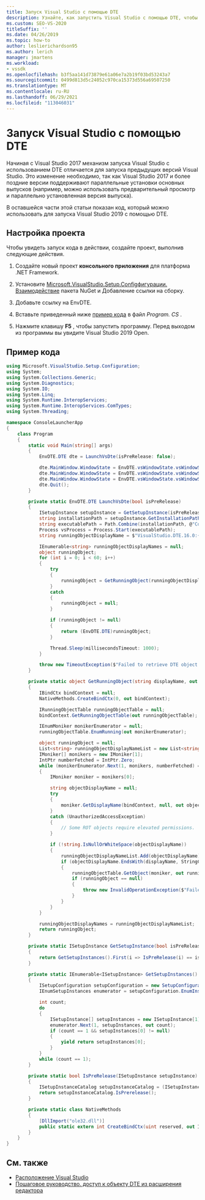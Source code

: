 ```yaml
---
title: Запуск Visual Studio с помощью DTE
description: Узнайте, как запустить Visual Studio с помощью DTE, чтобы обеспечить параллельную установку основных выпусков. Эта статья содержит пример кода.
ms.custom: SEO-VS-2020
titleSuffix: ''
ms.date: 04/26/2019
ms.topic: how-to
author: leslierichardson95
ms.author: lerich
manager: jmartens
ms.workload:
- vssdk
ms.openlocfilehash: b3f5aa141d73879e61a06e7a2b19f03bd53243a7
ms.sourcegitcommit: 0499d813d5c24052c970ca15373d556a69507250
ms.translationtype: MT
ms.contentlocale: ru-RU
ms.lasthandoff: 06/29/2021
ms.locfileid: "113046031"
---
```

# <a name="launch-visual-studio-using-dte"></a>Запуск Visual Studio с помощью DTE

Начиная с Visual Studio 2017 механизм запуска Visual Studio с использованием DTE отличается для запуска предыдущих версий Visual Studio. Это изменение необходимо, так как Visual Studio 2017 и более поздние версии поддерживают параллельные установки основных выпусков (например, можно использовать предварительный просмотр и параллельно установленная версия выпуска).

В оставшейся части этой статьи показан код, который можно использовать для запуска Visual Studio 2019 с помощью DTE.

## <a name="set-up-the-project"></a>Настройка проекта

Чтобы увидеть запуск кода в действии, создайте проект, выполнив следующие действия.

1. Создайте новый проект **консольного приложения** для платформа .NET Framework.

2. Установите [Microsoft.VisualStudio.Setup.Configфигурации. Взаимодействие](https://www.nuget.org/packages/Microsoft.VisualStudio.Setup.Configuration.Interop/) пакета NuGet и Добавление ссылки на сборку.

3. Добавьте ссылку на EnvDTE.

4. Вставьте приведенный ниже [пример кода](#example-code) в файл *Program. CS* .

5. Нажмите клавишу **F5** , чтобы запустить программу. Перед выходом из программы вы увидите Visual Studio 2019 Open.

## <a name="example-code"></a>Пример кода

```csharp
using Microsoft.VisualStudio.Setup.Configuration;
using System;
using System.Collections.Generic;
using System.Diagnostics;
using System.IO;
using System.Linq;
using System.Runtime.InteropServices;
using System.Runtime.InteropServices.ComTypes;
using System.Threading;

namespace ConsoleLauncherApp
{
    class Program
    {
        static void Main(string[] args)
        {
            EnvDTE.DTE dte = LaunchVsDte(isPreRelease: false);

            dte.MainWindow.WindowState = EnvDTE.vsWindowState.vsWindowStateMaximize;
            dte.MainWindow.WindowState = EnvDTE.vsWindowState.vsWindowStateMinimize;
            dte.MainWindow.WindowState = EnvDTE.vsWindowState.vsWindowStateNormal;
            dte.Quit();
        }

        private static EnvDTE.DTE LaunchVsDte(bool isPreRelease)
        {
            ISetupInstance setupInstance = GetSetupInstance(isPreRelease);
            string installationPath = setupInstance.GetInstallationPath();
            string executablePath = Path.Combine(installationPath, @"Common7\IDE\devenv.exe");
            Process vsProcess = Process.Start(executablePath);
            string runningObjectDisplayName = $"VisualStudio.DTE.16.0:{vsProcess.Id}";

            IEnumerable<string> runningObjectDisplayNames = null;
            object runningObject;
            for (int i = 0; i < 60; i++)
            {
                try
                {
                    runningObject = GetRunningObject(runningObjectDisplayName, out runningObjectDisplayNames);
                }
                catch
                {
                    runningObject = null;
                }

                if (runningObject != null)
                {
                    return (EnvDTE.DTE)runningObject;
                }

                Thread.Sleep(millisecondsTimeout: 1000);
            }

            throw new TimeoutException($"Failed to retrieve DTE object. Current running objects: {string.Join(";", runningObjectDisplayNames)}");
        }

        private static object GetRunningObject(string displayName, out IEnumerable<string> runningObjectDisplayNames)
        {
            IBindCtx bindContext = null;
            NativeMethods.CreateBindCtx(0, out bindContext);

            IRunningObjectTable runningObjectTable = null;
            bindContext.GetRunningObjectTable(out runningObjectTable);

            IEnumMoniker monikerEnumerator = null;
            runningObjectTable.EnumRunning(out monikerEnumerator);

            object runningObject = null;
            List<string> runningObjectDisplayNameList = new List<string>();
            IMoniker[] monikers = new IMoniker[1];
            IntPtr numberFetched = IntPtr.Zero;
            while (monikerEnumerator.Next(1, monikers, numberFetched) == 0)
            {
                IMoniker moniker = monikers[0];

                string objectDisplayName = null;
                try
                {
                    moniker.GetDisplayName(bindContext, null, out objectDisplayName);
                }
                catch (UnauthorizedAccessException)
                {
                    // Some ROT objects require elevated permissions.
                }

                if (!string.IsNullOrWhiteSpace(objectDisplayName))
                {
                    runningObjectDisplayNameList.Add(objectDisplayName);
                    if (objectDisplayName.EndsWith(displayName, StringComparison.Ordinal))
                    {
                        runningObjectTable.GetObject(moniker, out runningObject);
                        if (runningObject == null)
                        {
                            throw new InvalidOperationException($"Failed to get running object with display name {displayName}");
                        }
                    }
                }
            }

            runningObjectDisplayNames = runningObjectDisplayNameList;
            return runningObject;
        }

        private static ISetupInstance GetSetupInstance(bool isPreRelease)
        {
            return GetSetupInstances().First(i => IsPreRelease(i) == isPreRelease);
        }

        private static IEnumerable<ISetupInstance> GetSetupInstances()
        {
            ISetupConfiguration setupConfiguration = new SetupConfiguration();
            IEnumSetupInstances enumerator = setupConfiguration.EnumInstances();

            int count;
            do
            {
                ISetupInstance[] setupInstances = new ISetupInstance[1];
                enumerator.Next(1, setupInstances, out count);
                if (count == 1 && setupInstances[0] != null)
                {
                    yield return setupInstances[0];
                }
            }
            while (count == 1);
        }

        private static bool IsPreRelease(ISetupInstance setupInstance)
        {
            ISetupInstanceCatalog setupInstanceCatalog = (ISetupInstanceCatalog)setupInstance;
            return setupInstanceCatalog.IsPrerelease();
        }

        private static class NativeMethods
        {
            [DllImport("ole32.dll")]
            public static extern int CreateBindCtx(uint reserved, out IBindCtx ppbc);
        }
    }
}
```

## <a name="see-also"></a>См. также

- [Расположение Visual Studio](locating-visual-studio.md)
- [Пошаговое руководство. доступ к объекту DTE из расширения редактора](walkthrough-accessing-the-dte-object-from-an-editor-extension.md)
